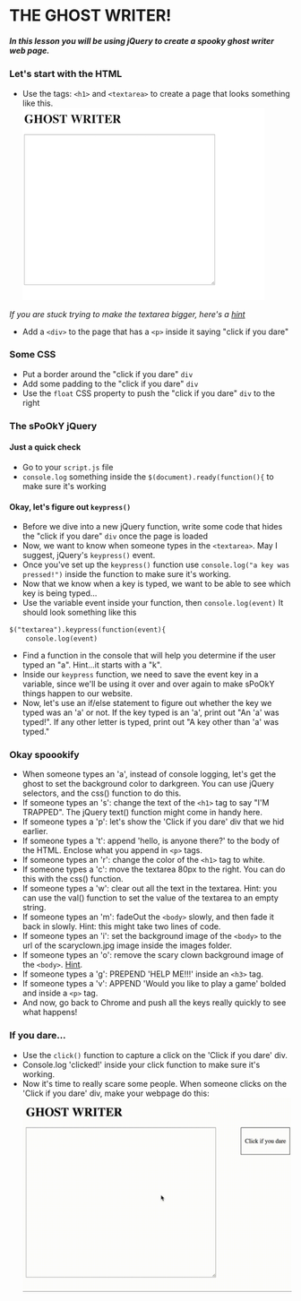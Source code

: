# THE GHOST WRITER!
##### In this lesson you will be using jQuery to create a spooky ghost writer web page.

### Let's start with the HTML
* Use the tags: `<h1>` and `<textarea>` to create a page that looks something like this.
![screen](images/example.png)


*If you are stuck trying to make the textarea bigger, here's a [hint](https://www.w3schools.com/tags/tryit.asp?filename=tryhtml_textarea)*
* Add a `<div>` to the page that has a `<p>` inside it saying "click if you dare"

### Some CSS
* Put a border around the "click if you dare" `div` 
* Add some padding to the "click if you dare" `div`
* Use the `float` CSS property to push the "click if you dare" `div` to the right

### The sPoOkY jQuery
#### Just a quick check
* Go to your `script.js` file
* `console.log` something inside the `$(document).ready(function(){` to make sure it's working
#### Okay, let's figure out `keypress()`
* Before we dive into a new jQuery function, write some code that hides the "click if you dare" `div` once the page is loaded
* Now, we want to know when someone types in the `<textarea>`. May I suggest, jQuery's `keypress()` event.
* Once you've set up the `keypress()` function use `console.log("a key was pressed!")` inside the function to make sure it's working.
* Now that we know when a key is typed, we want to be able to see which key is being typed...
* Use the variable event inside your function, then `console.log(event)`  It should look something like this 

```
$("textarea").keypress(function(event){
    console.log(event)
``` 
* Find a function in the console that will help you determine if the user typed an "a". Hint...it starts with a "k".
* Inside our `keypress` function, we need to save the event key in a variable, since we'll be using it over and over again to make sPoOkY things happen to our website.  
* Now, let's use an if/else statement to figure out whether the key we typed was an 'a' or not. If the key typed is an 'a', print out "An 'a' was typed!". If any other letter is typed, print out "A key other than 'a' was typed."


### Okay spoookify
* When someone types an 'a', instead of console logging, let's get the ghost to set the background color to darkgreen. You can use jQuery selectors, and the css() function to do this. 
* If someone types an 's': change the text of the `<h1>` tag to say "I'M TRAPPED". The jQuery text() function might come in handy here. 
* If someone types a 'p': let's show the 'Click if you dare' div that we hid earlier. 
* If someone types a 't': append 'hello, is anyone there?' to the body of the HTML. Enclose what you append in `<p>` tags. 
* If someone types an 'r': change the color of the `<h1>` tag to white. 
* If someone types a 'c': move the textarea 80px to the right. You can do this with the css() function. 
* If someone types a 'w': clear out all the text in the textarea. Hint: you can use the val() function to set the value of the textarea to an empty string. 
* If someone types an 'm': fadeOut the `<body>` slowly, and then fade it back in slowly. Hint: this might take two lines of code. 
* If someone types an 'i': set the background image of the `<body>` to the url of the scaryclown.jpg image inside the images folder. 
* If someone types an 'o': remove the scary clown background image of the `<body>`. [Hint](https://stackoverflow.com/questions/6747176/how-can-i-remove-a-background-image-attribute).
* If someone types a 'g': PREPEND 'HELP ME!!!' inside an `<h3>` tag.
* If someone types a 'v': APPEND 'Would you like to play a game' bolded and inside a `<p>` tag. 
* And now, go back to Chrome and push all the keys really quickly to see what happens!


### If you dare...
* Use the `click()` function to capture a click on the 'Click if you dare' div.
* Console.log 'clicked!' inside your click function to make sure it's working.
* Now it's time to really scare some people. When someone clicks on the 'Click if you dare' div, make your webpage do this: ![gif](images/youll_never_escape.gif)










